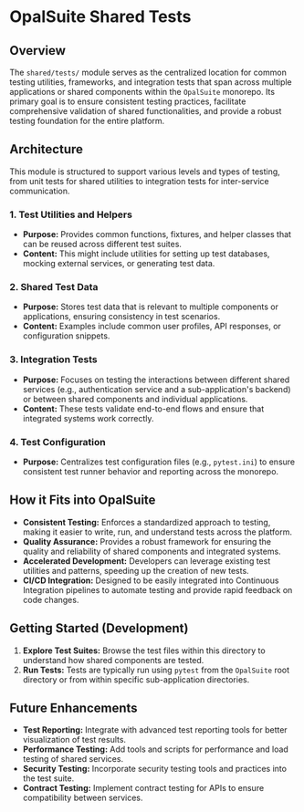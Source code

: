 # OpalSuite Shared Tests

## Overview

The `shared/tests/` module serves as the centralized location for common testing utilities, frameworks, and integration tests that span across multiple applications or shared components within the `OpalSuite` monorepo. Its primary goal is to ensure consistent testing practices, facilitate comprehensive validation of shared functionalities, and provide a robust testing foundation for the entire platform.

## Architecture

This module is structured to support various levels and types of testing, from unit tests for shared utilities to integration tests for inter-service communication.

### 1. Test Utilities and Helpers

*   **Purpose:** Provides common functions, fixtures, and helper classes that can be reused across different test suites.
*   **Content:** This might include utilities for setting up test databases, mocking external services, or generating test data.

### 2. Shared Test Data

*   **Purpose:** Stores test data that is relevant to multiple components or applications, ensuring consistency in test scenarios.
*   **Content:** Examples include common user profiles, API responses, or configuration snippets.

### 3. Integration Tests

*   **Purpose:** Focuses on testing the interactions between different shared services (e.g., authentication service and a sub-application's backend) or between shared components and individual applications.
*   **Content:** These tests validate end-to-end flows and ensure that integrated systems work correctly.

### 4. Test Configuration

*   **Purpose:** Centralizes test configuration files (e.g., `pytest.ini`) to ensure consistent test runner behavior and reporting across the monorepo.

## How it Fits into OpalSuite

*   **Consistent Testing:** Enforces a standardized approach to testing, making it easier to write, run, and understand tests across the platform.
*   **Quality Assurance:** Provides a robust framework for ensuring the quality and reliability of shared components and integrated systems.
*   **Accelerated Development:** Developers can leverage existing test utilities and patterns, speeding up the creation of new tests.
*   **CI/CD Integration:** Designed to be easily integrated into Continuous Integration pipelines to automate testing and provide rapid feedback on code changes.

## Getting Started (Development)

1.  **Explore Test Suites:** Browse the test files within this directory to understand how shared components are tested.
2.  **Run Tests:** Tests are typically run using `pytest` from the `OpalSuite` root directory or from within specific sub-application directories.

## Future Enhancements

*   **Test Reporting:** Integrate with advanced test reporting tools for better visualization of test results.
*   **Performance Testing:** Add tools and scripts for performance and load testing of shared services.
*   **Security Testing:** Incorporate security testing tools and practices into the test suite.
*   **Contract Testing:** Implement contract testing for APIs to ensure compatibility between services.
